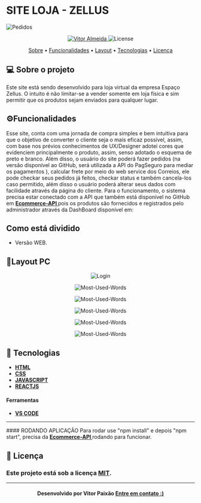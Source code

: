 

<p align="center">
  <h1> SITE LOJA - ZELLUS  </h1>
   <img src="https://github.com/vitorpaixaoa/siteEcommerce/blob/master/static/img-site/Pagina-inicial.png" alt="Pedidos" />
</p>

<!-- Badges -->
<p align="center">
   <a href="https://www.linkedin.com/in/alan-vitor-paix%C3%A3o-almeida-44651117b/">
      <img alt="Vitor Almeida" src="https://img.shields.io/badge/-Vitor Paixão-blue?style=flat&logo=Linkedin&logoColor=bluee" />
   </a>
  <img alt="License" src="https://img.shields.io/badge/license-MIT-blue">
</p>

<!-- Indice-->
<p align="center">
 <a href="#-sobre-o-projeto">Sobre</a> •
 <a href="#-Funcionalidades">Funcionalidades</a> • 
 <a href="#-Layout">Layout</a> •  
 <a href="#-Tecnologias">Tecnologias</a> • 
 <a href="#-licença">Licença</a>
</p>

<!--Sobre o projeto-->
## 💻 Sobre o projeto

Este site está sendo desenvolvido para loja virtual da empresa Espaço Zellus. O intuito é não limitar-se a vender somente em loja física e sim permitir que os produtos sejam enviados para qualquer lugar.
<!--Funcionalidades-->
## ⚙️Funcionalidades

   Esse site, conta com uma jornada de compra simples e bem intuitiva para que o objetivo de converter o cliente seja o mais eficaz possível, assim, com base nos prévios conhecimentos de UX/Designer adotei cores que evidenciem principalmente o produto, assim, senso adotado o esquema de preto e branco. Além disso, o usuário do site poderá fazer pedidos (na versão disponível ao GitHub, será utilizada a API do PagSeguro para mediar os pagamentos ), calcular frete por meio do web service dos Correios, ele pode checkar seus pedidos já feitos, checkar status e também cancela-los caso permitido, além disso o usuário poderá alterar seus dados com facilidade através da página do cliente. Para o funcionamento, o sistema precisa estar conectado com a API que também está disponível no GitHub em <a href="https://github.com/vitorpaixaoa/api_rest_ecommerce"> <strong> Ecommerce-API </strong> </a> pois os produtos são fornecidos e registrados pelo administrador  através da DashBoard disponível em: <a href=""> </a>

<!--Funcionalidades-->
## Como está dividido
 - Versão WEB.

<!--layout-->
## 🎨Layout PC

<p align="center">
   <img src="https://github.com/vitorpaixaoa/dashboard_ecommerce/blob/master/public/img/login.png" alt="Login" />
</p>
<p align="center">
   <img src="https://github.com/vitorpaixaoa/dashboard_ecommerce/blob/master/public/img/recuperar-senha-digitar-senha.png" alt="Most-Used-Words" />
</p>
<p align="center">
   <img src="https://github.com/vitorpaixaoa/dashboard_ecommerce/blob/master/public/img/recuperar-senha-enviar-email.png" alt="Most-Used-Words" />
</p>
<p align="center">
   <img src="https://github.com/vitorpaixaoa/dashboard_ecommerce/blob/master/public/img/recuperar-senha-digitar-senha.png" alt="Most-Used-Words" />
</p>
<p align="center">
   <img src="https://github.com/vitorpaixaoa/dashboard_ecommerce/blob/master/public/img/paginal-inicial.png" alt="Most-Used-Words" />
</p>
<p align="center">
   <img src="https://github.com/vitorpaixaoa/dashboard_ecommerce/blob/master/public/img/detalhes-do-pedido.png" alt="Most-Used-Words" />
</p>


<!--layout-->
## 🚀  Tecnologias
- [**HTML** ]()
- [**CSS**]()
- [**JAVASCRIPT**]()
- [**REACTJS**]()


#### Ferramentas
- [**VS CODE**]()
<hr/>
#### RODANDO APLICAÇÃO
Para rodar use "npm install" e depois "npm start", precisa da <a href="https://github.com/vitorpaixaoa/api_rest_ecommerce"> <strong> Ecommerce-API </strong> </a> rodando para funcionar.

<!--License session-->
## 📝 Licença
### Este projeto está sob a licença [MIT](./LICENSE).
---

<h4 align=center>Desenvolvido por Vitor Paixão <a href="https://www.linkedin.com/in/alan-vitor-paix%C3%A3o-almeida-44651117b/"> <strong>Entre em contato</strong> :)</a></a></h4>

